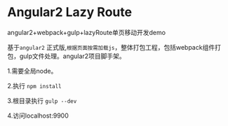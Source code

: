 # Angular2 Lazy Route

angular2+webpack+gulp+lazyRoute单页移动开发demo

基于`angular2` 正式版,`根据页面按需加载js`，整体打包工程，包括webpack组件打包，gulp文件处理。angular2项目脚手架。


1.需要全局node。


2.执行
`npm install`


3.根目录执行
`gulp --dev`

4.访问localhost:9900


